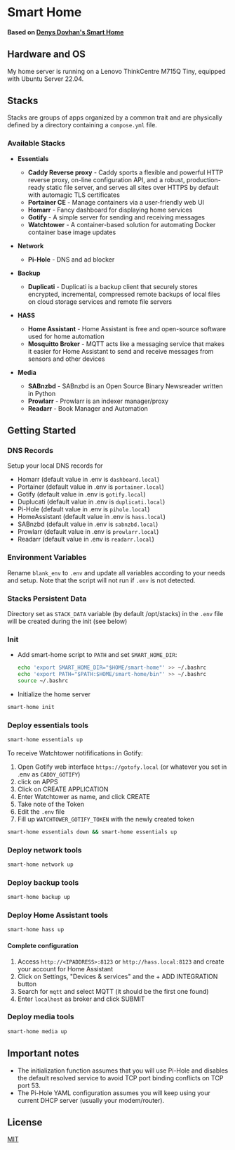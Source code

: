 # Smart Home
#### Based on [**Denys Dovhan's Smart Home**](https://denysdovhan.com/smart-home)

## Hardware and OS
My home server is running on a Lenovo ThinkCentre M715Q Tiny, equipped with Ubuntu Server 22.04.

## Stacks

Stacks are groups of apps organized by a common trait and are physically defined by a directory containing a `compose.yml` file.

### Available Stacks

- **Essentials**
  - **Caddy Reverse proxy** - Caddy sports a flexible and powerful HTTP reverse proxy, on-line configuration API, and a robust, production-ready static file server, and serves all sites over HTTPS by default with automagic TLS certificates
  - **Portainer CE** - Manage containers via a user-friendly web UI
  - **Homarr** - Fancy dashboard for displaying home services
  - **Gotify** - A simple server for sending and receiving messages
  - **Watchtower** - A container-based solution for automating Docker container base image updates

- **Network**
  - **Pi-Hole** - DNS and ad blocker

- **Backup**
  - **Duplicati** - Duplicati is a backup client that securely stores encrypted, incremental, compressed remote backups of local files on cloud storage services and remote file servers

- **HASS**
  - **Home Assistant** - Home Assistant is free and open-source software used for home automation 
  - **Mosquitto Broker** - MQTT acts like a messaging service that makes it easier for Home Assistant to send and receive messages from sensors and other devices

- **Media**
  - **SABnzbd** - SABnzbd is an Open Source Binary Newsreader written in Python
  - **Prowlarr** - Prowlarr is an indexer manager/proxy
  - **Readarr** - Book Manager and Automation

## Getting Started


### DNS Records

Setup your local DNS records for

- Homarr (default value in .env is `dashboard.local`)
- Portainer (default value in .env is `portainer.local`)
- Gotify (default value in .env is `gotify.local`)
- Duplucati (default value in .env is `duplicati.local`)
- Pi-Hole (default value in .env is `pihole.local`)
- HomeAssistant (default value in .env is `hass.local`)
- SABnzbd (default value in .env is `sabnzbd.local`)
- Prowlarr (default value in .env is `prowlarr.local`)
- Readarr (default value in .env is `readarr.local`)

### Environment Variables

Rename `blank_env` to `.env` and update all variables according to your needs and setup. Note that the script will not run if `.env` is not detected.


### Stacks Persistent Data

Directory set as `STACK_DATA` variable (by default /opt/stacks) in the `.env` file will be created during the init (see below) 


### Init
- Add smart-home script to `PATH` and set `SMART_HOME_DIR`:
  ```bash
  echo 'export SMART_HOME_DIR="$HOME/smart-home"' >> ~/.bashrc
  echo 'export PATH="$PATH:$HOME/smart-home/bin"' >> ~/.bashrc
  source ~/.bashrc
  ```
- Initialize the home server

```bash
smart-home init
  ```


### Deploy essentials tools
```bash
smart-home essentials up
  ```

To receive Watchtower notififications in Gotify:

1. Open Gotify web interface `https://gotofy.local` (or whatever you set in .env as `CADDY_GOTIFY`)
2. click on APPS
3. Click on CREATE APPLICATION
4. Enter Watchtower as name, and click CREATE
5. Take note of the Token
6. Edit the `.env` file
7. Fill up `WATCHTOWER_GOTIFY_TOKEN` with the newly created token


```bash
smart-home essentials down && smart-home essentials up
```

### Deploy network tools
```bash
smart-home network up
  ```

### Deploy backup tools
```bash
smart-home backup up
  ```


### Deploy Home Assistant tools

```bash
smart-home hass up
  ```

#### Complete configuration

1. Access `http://<IPADDRESS>:8123` or `http://hass.local:8123`  and create your account for Home Assistant
2. Click on Settings, "Devices & services" and  the + ADD INTEGRATION button 
3. Search for `mqtt` and select MQTT (it should be the first one found) 
4. Enter `localhost` as broker and click SUBMIT


### Deploy media tools
```bash
smart-home media up
  ```


## Important notes

- The initialization function assumes that you will use Pi-Hole and disables the default resolved service to avoid TCP port binding conflicts on TCP port 53.
- The Pi-Hole YAML configuration assumes you will keep using your current DHCP server (usually your modem/router).


## License

[MIT][license-url]

<!-- References -->

[license-url]: https://github.com/di-effe/smart-home/blob/master/LICENSE

